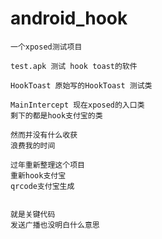 # android_hook

	一个xposed测试项目  

	test.apk 测试 hook toast的软件  

	HookToast 原始写的HookToast 测试类  

	MainIntercept 现在xposed的入口类  
	剩下的都是hook支付宝的类

	然而并没有什么收获
	浪费我的时间

	过年重新整理这个项目
	重新hook支付宝  
	qrcode支付宝生成  

	
	就是关键代码
	发送广播也没明白什么意思   